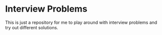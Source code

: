# Interview Problems

This is just a repository for me to play around with interview problems and try out different solutions.